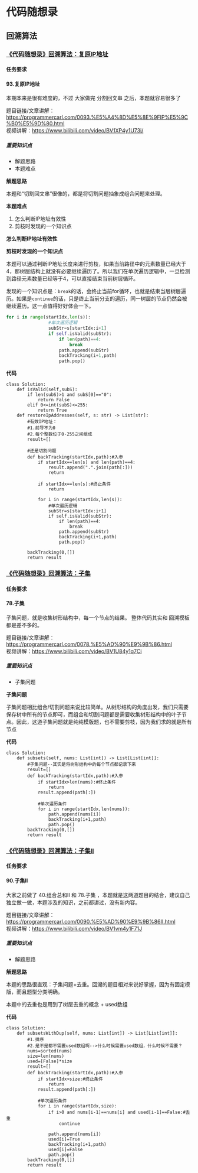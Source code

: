 # 代码随想录

## 回溯算法
### [《代码随想录》回溯算法：复原IP地址](https://notes.kamacoder.com/questions/502030)
#### 任务要求

#### 93.复原IP地址


本期本来是很有难度的，不过 大家做完 分割回文串 之后，本题就容易很多了 

题目链接/文章讲解：https://programmercarl.com/0093.%E5%A4%8D%E5%8E%9FIP%E5%9C%B0%E5%9D%80.html   
视频讲解：https://www.bilibili.com/video/BV1XP4y1U73i/


##### 重要知识点
- 解题思路
- 本题难点

**解题思路**

本题和“切割回文串”很像的，都是将切割问题抽象成组合问题来处理。


**本题难点**

1. 怎么判断IP地址有效性
2. 剪枝时发现的一个知识点

**怎么判断IP地址有效性**




**剪枝时发现的一个知识点**

本题可以通过判断IP地址长度来进行剪枝，如果当前路径中的元素数量已经大于4，那树层结构上就没有必要继续遍历了。所以我们在单次遍历逻辑中，一旦检测到路径元素数量已经等于4，可以直接结束当前树层循环。

发现的一个知识点是：```break```的话，会终止当前for循环，也就是结束当层树层遍历。如果是```continue```的话，只是终止当前分支的遍历，同一树层的节点仍然会被继续遍历。这一点值得好好体会一下。

```python
for i in range(startIdx,len(s)):
                #单次遍历逻辑
                subStr=s[startIdx:i+1]
                if self.isValid(subStr):
                    if len(path)==4:
                        break
                    path.append(subStr)
                    backTracking(i+1,path)
                    path.pop()
```


**代码**

```
class Solution:
    def isValid(self,subS):
        if len(subS)>1 and subS[0]=="0":
            return False
        elif 0<=int(subS)<=255:
            return True
    def restoreIpAddresses(self, s: str) -> List[str]:
        #有效IP地址：
        #1.前导不为0
        #2.每个整数位于0-255之间组成
        result=[]
    
        #还是切割问题
        def backTracking(startIdx,path):#入参
            if startIdx==len(s) and len(path)==4:
                result.append(".".join(path[:]))
                return
                
            if startIdx==len(s):#终止条件
                return

            for i in range(startIdx,len(s)):
                #单次遍历逻辑
                subStr=s[startIdx:i+1]
                if self.isValid(subStr):
                    if len(path)==4:
                        break
                    path.append(subStr)
                    backTracking(i+1,path)
                    path.pop()
                
        backTracking(0,[])
        return result
```
### [《代码随想录》回溯算法：子集](https://notes.kamacoder.com/questions/502031)
#### 任务要求

#### 78.子集


子集问题，就是收集树形结构中，每一个节点的结果。 整体代码其实和 回溯模板都是差不多的。 

题目链接/文章讲解：https://programmercarl.com/0078.%E5%AD%90%E9%9B%86.html   
视频讲解：https://www.bilibili.com/video/BV1U84y1q7Ci


##### 重要知识点
- 子集问题

**子集问题**

子集问题相比组合/切割问题来说比较简单。从树形结构的角度出发，我们只需要保存树中所有的节点即可，而组合和切割问题都是需要收集树形结构中的叶子节点。因此，这道子集问题就是纯纯模版题，也不需要剪枝，因为我们求的就是所有节点 


**代码**

```
class Solution:
    def subsets(self, nums: List[int]) -> List[List[int]]:
        #子集问题--其实是将树形结构中的每个节点都记录下来
        result=[]
        def backTracking(startIdx,path):#入参
            if startIdx>len(nums):#终止条件
                return
            result.append(path[:])

            #单次遍历条件
            for i in range(startIdx,len(nums)):
                path.append(nums[i])
                backTracking(i+1,path)
                path.pop()
        backTracking(0,[])
        return result
```
### [《代码随想录》回溯算法：子集II](https://notes.kamacoder.com/questions/502032)
#### 任务要求

#### 90.子集II


大家之前做了 40.组合总和II 和 78.子集 ，本题就是这两道题目的结合，建议自己独立做一做，本题涉及的知识，之前都讲过，没有新内容。 

题目链接/文章讲解：https://programmercarl.com/0090.%E5%AD%90%E9%9B%86II.html    
视频讲解：https://www.bilibili.com/video/BV1vm4y1F71J


##### 重要知识点
- 解题思路


**解题思路**

本题的思路很直观：子集问题+去重。回溯的题目相对来说好掌握，因为有固定模版，而且题型分类明确。

本题中的去重也是用到了树层去重的概念 + used数组

**代码**

```
class Solution:
    def subsetsWithDup(self, nums: List[int]) -> List[List[int]]:
        #1.排序
        #2.是不是都不需要used数组啊-->什么时候需要used数组，什么时候不需要？
        nums=sorted(nums)
        size=len(nums)
        used=[False]*size
        result=[]
        def backTracking(startIdx,path):#入参
            if startIdx>size:#终止条件    
                return
            result.append(path[:])
 
            #单次遍历条件
            for i in range(startIdx,size):
                if i>0 and nums[i-1]==nums[i] and used[i-1]==False:#去重  
                    continue
                
                path.append(nums[i])
                used[i]=True
                backTracking(i+1,path)
                used[i]=False
                path.pop()
        backTracking(0,[])
        return result
```
